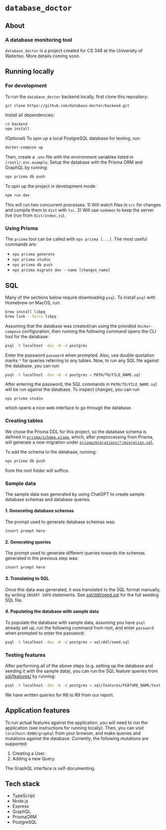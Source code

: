 # `database_doctor`

## About

### A database monitoring tool

`database_doctor` is a project created for CS 348 at the University of Waterloo. More details coming soon.

## Running locally

### For development

To run the `database_doctor` backend locally, first clone this repository:

```bash
git clone https://github.com/database-doctor/backend.git
```

Install all dependencies:

```bash
cd backend
npm install
```

(Optional) To spin up a local PostgreSQL database for testing, run:

```bash
docker-compose up
```

Then, create a `.env` file with the environment variables listed in `[root]/.env.example`. Setup the database with the Prisma ORM and GraphQL by running:

```bash
npx prisma db push
```

To spin up the project in development mode:

```bash
npm run dev
```

This will run two concurrent processes. 1) Will watch files in `src` for changes and compile them to `dist` with `tsc`. 2) Will use `nodemon` to keep the server live (run from `dist/index.js`).

### Using Prisma

The `prisma` tool can be called with `npx prisma [...]`. The most useful commands are:

- `npx prisma generate`
- `npx prisma studio`
- `npx prisma db push`
- `npx prisma migrate dev --name [changes_name]`

## SQL

Many of the sections below require downloading `psql`. To install `psql` with Homebrew on MacOS, run:
```bash
brew install libpq
brew link --force libpq
```

Assuming that the database was created/ran using the provided `docker-compose` configuration, then running the following command opens the CLI tool for the database:
```bash
psql -h localhost -dev -W -d postgres
```
Enter the password `password` when prompted. Also, use double quotation marks `"` for queries referring to any tables. Now, to run any SQL file against the database, you can run:
```bash
psql -h localhost -dev -W -d postgres < PATH/TO/FILE_NAME.sql
```
After entering the password, the SQL commands in `PATH/TO/FILE_NAME.sql`  will be run against the database. To inspect changes, you can run
```
npx prisma studio
```
which opens a nice web interface to go through the database.

### Creating tables

We chose the Prisma DDL for this project, so the database schema is defined in [`prisma/schema.pisma`](prisma/schema.prisma), which, after preprocessing from Prisma, will generate a new migration under [`prisma/migrations/*/migration.sql`](prisma/migrations).

To add the schema to the database, running:
```bash
npx prisma db push
```
from the root folder will suffice.

### Sample data

The sample data was generated by using ChatGPT to create sample database schemas and database queries.

#### 1. Generating database schemas

The prompt used to generate database schemas was:
```
insert prompt here
```

#### 2. Generating queries

The prompt used to generate different queries towards the schemas generated in the previous step was:
```
insert prompt here
```

#### 3. Translating to SQL

Once this data was generated, it was translated to the SQL format manually, by writing `INSERT INTO` statements. See [sql/ddl/seed.sql](sql/ddl/seed.sql) for the full seeding SQL file.

#### 4. Populating the database with sample data

To populate the database with sample data, assuming you have `psql` already set up, run the following command from root, and enter `password` when prompted to enter the password:
```bash
psql -h localhost -dev -W -d postgres < sql/ddl/seed.sql
```

### Testing features

After performing all of the above steps (e.g. setting up the database and seeding it with the sample data), you can run the SQL feature queries from [sql/features/](sql/features/) by running:
```bash
psql -h localhost -dev -W -d postgres < sql/features/FEATURE_NAME/test.sql
```
We have written queries for R6 to R9 from our report.

## Application features

To run actual features against the application, you will need to run the application (see instructions for running locally). Then, you can visit `localhost:8080/graphql` from your browser, and make queries and mutations against the database. Currently, the following mutations are supported:

1. Creating a User.
2. Adding a new Query.

The GraphQL interface is self-documenting.

## Tech stack

- TypeScript
- Node.js
- Express
- GraphQL
- PrismaORM
- PostgreSQL
